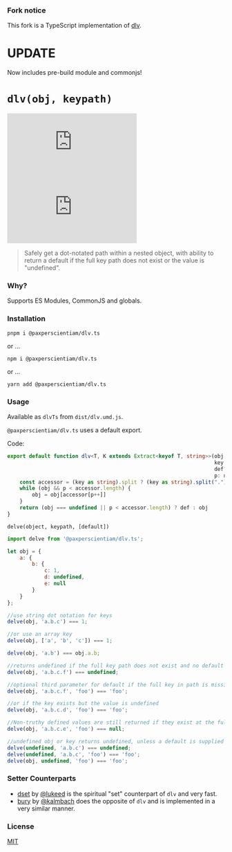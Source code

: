 ### Fork notice
This fork is a TypeScript implementation of [dlv](https://github.com/developit/dlv).


# UPDATE

Now includes pre-build module and commonjs!


# `dlv(obj, keypath)`
![npm (scoped)](https://img.shields.io/npm/v/@paxperscientiam/dlv.ts?style=for-the-badge)
![Travis (.org)](https://img.shields.io/travis/paxperscientiam/dlv.ts?style=for-the-badge)

> Safely get a dot-notated path within a nested object, with ability to return a default if the full key path does not exist or the value is "undefined".

### Why?

Supports ES Modules, CommonJS and globals.


### Installation

`pnpm i @paxperscientiam/dlv.ts`

or ...

`npm i @paxperscientiam/dlv.ts`

or ...

`yarn add @paxperscientiam/dlv.ts`


### Usage
Available as `dlvTs` from `dist/dlv.umd.js`.


`@paxperscientiam/dlv.ts` uses a default export.

Code:

```ts
export default function dlv<T, K extends Extract<keyof T, string>>(obj: T,
                                                                   key: K|K[],
                                                                   def?: any,
                                                                   p: number = 0): any {
    const accessor = (key as string).split ? (key as string).split(".") : (key as string[])
    while (obj && p < accessor.length) {
        obj = obj[accessor[p++]]
    }
    return (obj === undefined || p < accessor.length) ? def : obj
}
```


`delve(object, keypath, [default])`

```js
import delve from '@paxperscientiam/dlv.ts';

let obj = {
	a: {
		b: {
			c: 1,
			d: undefined,
			e: null
		}
	}
};

//use string dot notation for keys
delve(obj, 'a.b.c') === 1;

//or use an array key
delve(obj, ['a', 'b', 'c']) === 1;

delve(obj, 'a.b') === obj.a.b;

//returns undefined if the full key path does not exist and no default is specified
delve(obj, 'a.b.c.f') === undefined;

//optional third parameter for default if the full key in path is missing
delve(obj, 'a.b.c.f', 'foo') === 'foo';

//or if the key exists but the value is undefined
delve(obj, 'a.b.c.d', 'foo') === 'foo';

//Non-truthy defined values are still returned if they exist at the full keypath
delve(obj, 'a.b.c.e', 'foo') === null;

//undefined obj or key returns undefined, unless a default is supplied
delve(undefined, 'a.b.c') === undefined;
delve(undefined, 'a.b.c', 'foo') === 'foo';
delve(obj, undefined, 'foo') === 'foo';
```


### Setter Counterparts

- [dset](https://github.com/lukeed/dset) by [@lukeed](https://github.com/lukeed) is the spiritual "set" counterpart of `dlv` and very fast.
- [bury](https://github.com/kalmbach/bury) by [@kalmbach](https://github.com/kalmbach) does the opposite of `dlv` and is implemented in a very similar manner.


### License

[MIT](https://oss.ninja/mit/developit/)


[preact]: https://github.com/developit/preact
[tests]: https://github.com/developit/dlv/blob/master/test.js
